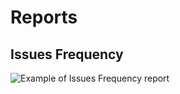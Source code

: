 # Reports

## Issues Frequency

![Example of Issues Frequency report](/assests/images/reports/issues-frequency.png)
